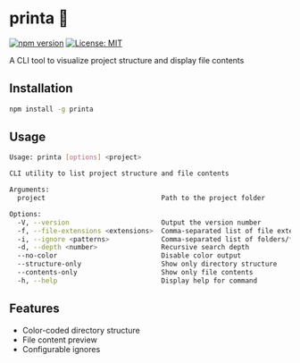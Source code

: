 # printa 📂

[![npm version](https://img.shields.io/npm/v/printa)](https://www.npmjs.com/package/printa)
[![License: MIT](https://img.shields.io/badge/License-MIT-yellow.svg)](https://opensource.org/licenses/MIT)

A CLI tool to visualize project structure and display file contents

## Installation
```bash
npm install -g printa
```

## Usage
```bash
Usage: printa [options] <project>

CLI utility to list project structure and file contents

Arguments:
  project                             Path to the project folder

Options:
  -V, --version                       Output the version number
  -f, --file-extensions <extensions>  Comma-separated list of file extensions or names to include content
  -i, --ignore <patterns>             Comma-separated list of folders/files to ignore
  -d, --depth <number>                Recursive search depth
  --no-color                          Disable color output
  --structure-only                    Show only directory structure
  --contents-only                     Show only file contents
  -h, --help                          Display help for command
```

## Features
- Color-coded directory structure
- File content preview
- Configurable ignores